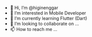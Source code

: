 - 👋 Hi, I’m @higinenggar
- 👀 I’m interested in Mobile Developer
- 🌱 I’m currently learning Flutter (Dart)
- 💞️ I’m looking to collaborate on ...
- 📫 How to reach me ...

<!---
higinenggar/higinenggar is a ✨ special ✨ repository because its `README.md` (this file) appears on your GitHub profile.
You can click the Preview link to take a look at your changes.
--->
